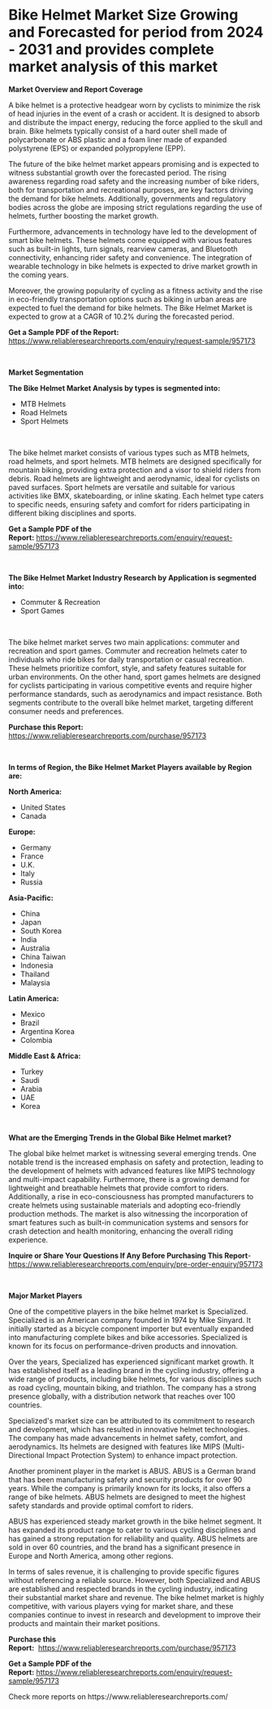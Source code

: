 <p><h1>Bike Helmet Market Size Growing and Forecasted for period from 2024 - 2031 and provides complete market analysis of this market</h1></p><p><strong>Market Overview and Report Coverage</strong></p>
<p><p>A bike helmet is a protective headgear worn by cyclists to minimize the risk of head injuries in the event of a crash or accident. It is designed to absorb and distribute the impact energy, reducing the force applied to the skull and brain. Bike helmets typically consist of a hard outer shell made of polycarbonate or ABS plastic and a foam liner made of expanded polystyrene (EPS) or expanded polypropylene (EPP).</p><p>The future of the bike helmet market appears promising and is expected to witness substantial growth over the forecasted period. The rising awareness regarding road safety and the increasing number of bike riders, both for transportation and recreational purposes, are key factors driving the demand for bike helmets. Additionally, governments and regulatory bodies across the globe are imposing strict regulations regarding the use of helmets, further boosting the market growth.</p><p>Furthermore, advancements in technology have led to the development of smart bike helmets. These helmets come equipped with various features such as built-in lights, turn signals, rearview cameras, and Bluetooth connectivity, enhancing rider safety and convenience. The integration of wearable technology in bike helmets is expected to drive market growth in the coming years.</p><p>Moreover, the growing popularity of cycling as a fitness activity and the rise in eco-friendly transportation options such as biking in urban areas are expected to fuel the demand for bike helmets. The Bike Helmet Market is expected to grow at a CAGR of 10.2% during the forecasted period.</p></p>
<p><strong>Get a Sample PDF of the Report:</strong> <a href="https://www.reliableresearchreports.com/enquiry/request-sample/957173">https://www.reliableresearchreports.com/enquiry/request-sample/957173</a></p>
<p>&nbsp;</p>
<p><strong>Market Segmentation</strong></p>
<p><strong>The Bike Helmet Market Analysis by types is segmented into:</strong></p>
<p><ul><li>MTB Helmets</li><li>Road Helmets</li><li>Sport Helmets</li></ul></p>
<p>&nbsp;</p>
<p><p>The bike helmet market consists of various types such as MTB helmets, road helmets, and sport helmets. MTB helmets are designed specifically for mountain biking, providing extra protection and a visor to shield riders from debris. Road helmets are lightweight and aerodynamic, ideal for cyclists on paved surfaces. Sport helmets are versatile and suitable for various activities like BMX, skateboarding, or inline skating. Each helmet type caters to specific needs, ensuring safety and comfort for riders participating in different biking disciplines and sports.</p></p>
<p><strong>Get a Sample PDF of the Report:</strong>&nbsp;<a href="https://www.reliableresearchreports.com/enquiry/request-sample/957173">https://www.reliableresearchreports.com/enquiry/request-sample/957173</a></p>
<p>&nbsp;</p>
<p><strong>The Bike Helmet Market Industry Research by Application is segmented into:</strong></p>
<p><ul><li>Commuter & Recreation</li><li>Sport Games</li></ul></p>
<p>&nbsp;</p>
<p><p>The bike helmet market serves two main applications: commuter and recreation and sport games. Commuter and recreation helmets cater to individuals who ride bikes for daily transportation or casual recreation. These helmets prioritize comfort, style, and safety features suitable for urban environments. On the other hand, sport games helmets are designed for cyclists participating in various competitive events and require higher performance standards, such as aerodynamics and impact resistance. Both segments contribute to the overall bike helmet market, targeting different consumer needs and preferences.</p></p>
<p><strong>Purchase this Report:</strong>&nbsp; <a href="https://www.reliableresearchreports.com/purchase/957173">https://www.reliableresearchreports.com/purchase/957173</a></p>
<p>&nbsp;</p>
<p><strong>In terms of Region, the Bike Helmet Market Players available by Region are:</strong></p>
<p>
    <p> <strong> North America: </strong>
        <ul>
            <li>United States</li>
            <li>Canada</li>
        </ul>
        </p> 
    <p> <strong> Europe: </strong>
        <ul>
            <li>Germany</li>
            <li>France</li>
            <li>U.K.</li>
            <li>Italy</li>
            <li>Russia</li>
        </ul>
        </p> 
    <p> <strong> Asia-Pacific: </strong>
        <ul>
            <li>China</li>
            <li>Japan</li>
            <li>South Korea</li>
            <li>India</li>
            <li>Australia</li>
            <li>China Taiwan</li>
            <li>Indonesia</li>
            <li>Thailand</li>
            <li>Malaysia</li>
        </ul>
        </p> 
    <p> <strong> Latin America: </strong>
        <ul>
            <li>Mexico</li>
            <li>Brazil</li>
            <li>Argentina Korea</li>
            <li>Colombia</li>
        </ul>
        </p> 
    <p> <strong> Middle East & Africa: </strong>
        <ul>
            <li>Turkey</li>
            <li>Saudi</li>
            <li>Arabia</li>
            <li>UAE</li>
            <li>Korea</li>
        </ul>
    </p>
    </p>
<p>&nbsp;</p>
<p><strong>What are the Emerging Trends in the Global Bike Helmet market?</strong></p>
<p><p>The global bike helmet market is witnessing several emerging trends. One notable trend is the increased emphasis on safety and protection, leading to the development of helmets with advanced features like MIPS technology and multi-impact capability. Furthermore, there is a growing demand for lightweight and breathable helmets that provide comfort to riders. Additionally, a rise in eco-consciousness has prompted manufacturers to create helmets using sustainable materials and adopting eco-friendly production methods. The market is also witnessing the incorporation of smart features such as built-in communication systems and sensors for crash detection and health monitoring, enhancing the overall riding experience.</p></p>
<p><strong>Inquire or Share Your Questions If Any Before Purchasing This Report</strong>- <a href="https://www.reliableresearchreports.com/enquiry/pre-order-enquiry/957173">https://www.reliableresearchreports.com/enquiry/pre-order-enquiry/957173</a></p>
<p>&nbsp;</p>
<p><strong>Major Market Players</strong></p>
<p><p>One of the competitive players in the bike helmet market is Specialized. Specialized is an American company founded in 1974 by Mike Sinyard. It initially started as a bicycle component importer but eventually expanded into manufacturing complete bikes and bike accessories. Specialized is known for its focus on performance-driven products and innovation.</p><p>Over the years, Specialized has experienced significant market growth. It has established itself as a leading brand in the cycling industry, offering a wide range of products, including bike helmets, for various disciplines such as road cycling, mountain biking, and triathlon. The company has a strong presence globally, with a distribution network that reaches over 100 countries.</p><p>Specialized's market size can be attributed to its commitment to research and development, which has resulted in innovative helmet technologies. The company has made advancements in helmet safety, comfort, and aerodynamics. Its helmets are designed with features like MIPS (Multi-Directional Impact Protection System) to enhance impact protection.</p><p>Another prominent player in the market is ABUS. ABUS is a German brand that has been manufacturing safety and security products for over 90 years. While the company is primarily known for its locks, it also offers a range of bike helmets. ABUS helmets are designed to meet the highest safety standards and provide optimal comfort to riders.</p><p>ABUS has experienced steady market growth in the bike helmet segment. It has expanded its product range to cater to various cycling disciplines and has gained a strong reputation for reliability and quality. ABUS helmets are sold in over 60 countries, and the brand has a significant presence in Europe and North America, among other regions.</p><p>In terms of sales revenue, it is challenging to provide specific figures without referencing a reliable source. However, both Specialized and ABUS are established and respected brands in the cycling industry, indicating their substantial market share and revenue. The bike helmet market is highly competitive, with various players vying for market share, and these companies continue to invest in research and development to improve their products and maintain their market positions.</p></p>
<p><strong>Purchase this Report:</strong>&nbsp;&nbsp;<a href="https://www.reliableresearchreports.com/purchase/957173">https://www.reliableresearchreports.com/purchase/957173</a></p>
<p></p>
<p><strong>Get a Sample PDF of the Report:</strong>&nbsp;<a href="https://www.reliableresearchreports.com/enquiry/request-sample/957173">https://www.reliableresearchreports.com/enquiry/request-sample/957173</a></p>
<p>Check more reports on https://www.reliableresearchreports.com/</p>